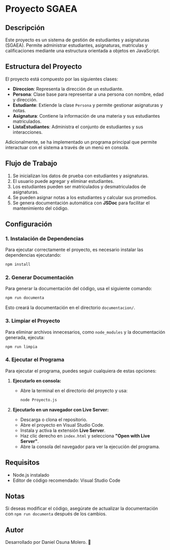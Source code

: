 # Proyecto SGAEA

## Descripción
Este proyecto es un sistema de gestión de estudiantes y asignaturas (SGAEA). Permite administrar estudiantes, asignaturas, matrículas y calificaciones mediante una estructura orientada a objetos en JavaScript.

## Estructura del Proyecto

El proyecto está compuesto por las siguientes clases:

- **Direccion**: Representa la dirección de un estudiante.
- **Persona**: Clase base para representar a una persona con nombre, edad y dirección.
- **Estudiante**: Extiende la clase `Persona` y permite gestionar asignaturas y notas.
- **Asignatura**: Contiene la información de una materia y sus estudiantes matriculados.
- **ListaEstudiantes**: Administra el conjunto de estudiantes y sus interacciones.

Adicionalmente, se ha implementado un programa principal que permite interactuar con el sistema a través de un menú en consola.

## Flujo de Trabajo
1. Se inicializan los datos de prueba con estudiantes y asignaturas.
2. El usuario puede agregar y eliminar estudiantes.
3. Los estudiantes pueden ser matriculados y desmatriculados de asignaturas.
4. Se pueden asignar notas a los estudiantes y calcular sus promedios.
5. Se genera documentación automática con **JSDoc** para facilitar el mantenimiento del código.

## Configuración
### 1. Instalación de Dependencias
Para ejecutar correctamente el proyecto, es necesario instalar las dependencias ejecutando:

```bash
npm install
```

### 2. Generar Documentación
Para generar la documentación del código, usa el siguiente comando:

```bash
npm run documenta
```

Esto creará la documentación en el directorio `documentacion/`.

### 3. Limpiar el Proyecto
Para eliminar archivos innecesarios, como `node_modules` y la documentación generada, ejecuta:

```bash
npm run limpia
```

### 4. Ejecutar el Programa
Para ejecutar el programa, puedes seguir cualquiera de estas opciones:

1. **Ejecutarlo en consola:**
   - Abre la terminal en el directorio del proyecto y usa:
     ```bash
     node Proyecto.js
     ```

2. **Ejecutarlo en un navegador con Live Server:**
   - Descarga o clona el repositorio.
   - Abre el proyecto en Visual Studio Code.
   - Instala y activa la extensión **Live Server**.
   - Haz clic derecho en `index.html` y selecciona **"Open with Live Server"**.
   - Abre la consola del navegador para ver la ejecución del programa.

## Requisitos
- Node.js instalado
- Editor de código recomendado: Visual Studio Code

## Notas
Si deseas modificar el código, asegúrate de actualizar la documentación con `npm run documenta` después de los cambios.

## Autor
Desarrollado por Daniel Osuna Molero. 🚀

